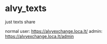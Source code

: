 # alvy_texts
just texts share

normal user: https://alvyexchange.loca.lt/
admin: https://alvyexchange.loca.lt/admin
